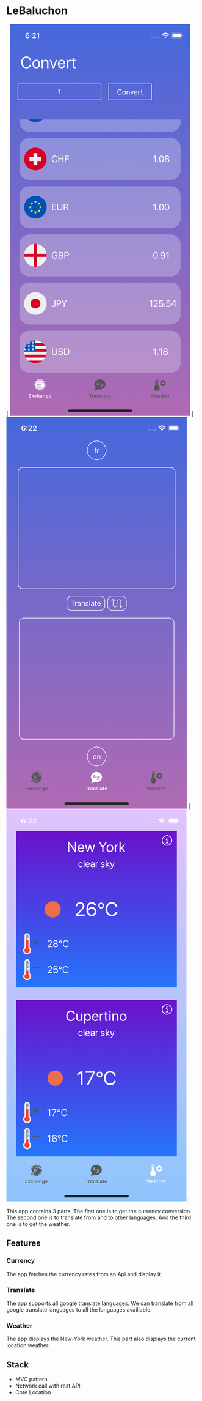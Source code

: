 # LeBaluchon

| <img src="https://github.com/alexous95/LeBaluchon/blob/master/Currency.png"> | <img src="https://github.com/alexous95/LeBaluchon/blob/master/Translate.png"> | <img src="https://github.com/alexous95/LeBaluchon/blob/master/Weather.png"> |

This app contains 3 parts. The first one is to get the currency conversion.
The second one is to translate from and to other languages.
And the third one is to get the weather.

## Features

### Currency
The app fetches the currency rates from an Api and display it. 

### Translate
The app supports all google translate languages. We can translate from all google translate languages to all the languages availlable.

### Weather
The app displays the New-York weather. This part also displays the current location weather.

## Stack
- MVC pattern
- Network call with rest API
- Core Location
